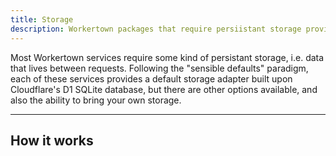 ```yaml
---
title: Storage
description: Workertown packages that require persiistant storage provide a simple way for you to provide your own storage implementations.
---
```


Most Workertown services require some kind of persistant storage, i.e. data that
lives between requests. Following the "sensible defaults" paradigm, each of
these services provides a default storage adapter built upon Cloudflare's D1
SQLite database, but there are other options available, and also the ability to
bring your own storage.

---

## How it works
